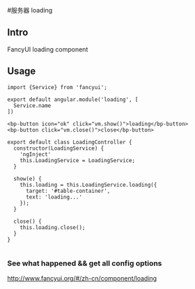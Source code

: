 #服务器 loading

## Intro

FancyUI loading component

## Usage

```
import {Service} from 'fancyui';

export default angular.module('loading', [
  Service.name
])
```
```
<bp-button icon="ok" click="vm.show()">loading</bp-button>
<bp-button click="vm.close()">close</bp-button>
```

```
export default class LoadingController {
  constructor(LoadingService) {
    'ngInject'
    this.LoadingService = LoadingService;
  }

  show(e) {
    this.loading = this.LoadingService.loading({
      target: '#table-container',
      text: 'loading...'
    }); 
  }

  close() {
    this.loading.close();
  }
}
  
```

### See what happened && get all config options 

http://www.fancyui.org/#/zh-cn/component/loading
